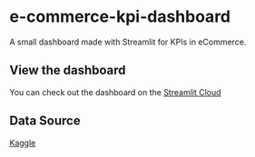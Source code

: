 # e-commerce-kpi-dashboard

A small dashboard made with Streamlit for KPIs in eCommerce.

## View the dashboard

You can check out the dashboard on the [Streamlit Cloud](https://e-commerce-kpi-dashboard-newbpdvhdzyzhhtikuspbv.streamlit.app/)

## Data Source

[Kaggle](https://www.kaggle.com/datasets/anandku79/kpidashboard?resource=download)